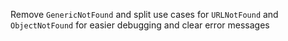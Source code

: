 Remove `GenericNotFound` and split use cases for `URLNotFound` and `ObjectNotFound` for easier debugging and clear error messages
